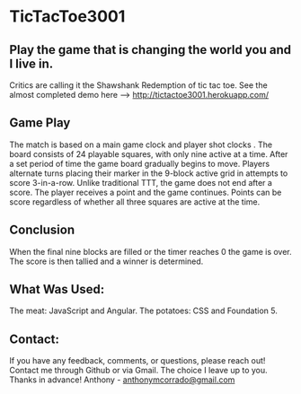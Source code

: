 TicTacToe3001
=============

## Play the game that is changing the world you and I live in.

Critics are calling it the Shawshank Redemption of tic tac toe. See the almost completed demo here --> http://tictactoe3001.herokuapp.com/

## Game Play

The match is based on a main game clock and player shot clocks . The board consists of 24 playable squares, with only nine active at a time. After a set period of time the game board gradually begins to move. Players alternate turns placing their marker in the 9-block active grid in attempts to score 3-in-a-row. Unlike traditional TTT, the game does not end after a score. The player receives a point and the game continues. Points can be score regardless of whether all three squares are active at the time. 

## Conclusion

When the final nine blocks are filled or the timer reaches 0 the game is over. The score is then tallied and a winner is determined. 

## What Was Used:

The meat: JavaScript and Angular. The potatoes: CSS and Foundation 5.

## Contact:
If you have any feedback, comments, or questions, please reach out! Contact me through Github or via Gmail. The choice I leave up to you. Thanks in advance! 
Anthony - anthonymcorrado@gmail.com
